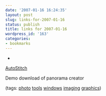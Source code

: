 ```yaml
---
date: '2007-01-16 16:24:35'
layout: post
slug: links-for-2007-01-16
status: publish
title: links for 2007-01-16
wordpress_id: '163'
categories:
- bookmarks
---
```



	
  * 
		

[AutoStitch](http://www.cs.ubc.ca/~mbrown/autostitch/autostitch.html)


		

Demo download of panorama creator


		

(tags: [photo](http://del.icio.us/eob/photo) [tools](http://del.icio.us/eob/tools) [windows](http://del.icio.us/eob/windows) [imaging](http://del.icio.us/eob/imaging) [graphics](http://del.icio.us/eob/graphics))


	



